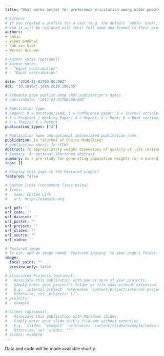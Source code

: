 ```yaml
---
title: "What works better for preference elicitation among older people? Cognitive burden of discrete choice experiment and case 2 best-worst scaling in an online setting"

# Authors
# If you created a profile for a user (e.g. the default `admin` user), write the username (folder name) here 
# and it will be replaced with their full name and linked to their profile.
authors:
- admin
- Vikas Soekhai
- Job van Exel
- Werner Brouwer

# Author notes (optional)
# author_notes:
# - "Equal contribution"
# - "Equal contribution"

date: "2020-11-01T00:00:00Z"
doi: "10.1016/j.jocm.2020.100265"

# Schedule page publish date (NOT publication's date).
# publishDate: "2017-01-01T00:00:00Z"

# Publication type.
# Legend: 0 = Uncategorized; 1 = Conference paper; 2 = Journal article;
# 3 = Preprint / Working Paper; 4 = Report; 5 = Book; 6 = Book section;
# 7 = Thesis; 8 = Patent
publication_types: ["2"]

# Publication name and optional abbreviated publication name.
publication: In *Journal of Choice Modelling*
# publication_short: In *ICW*
Abstract: To appropriately weight dimensions of quality of life instruments for health economic evalua- tions, population and patient preferences need to be elicited. Two commonly used elicitation methods for this purpose are discrete choice experiments (DCE) and case 2 best-worst scaling (BWS). These methods differ in terms of their cognitive burden, which is especially relevant when eliciting preferences among older people. Using a randomised experiment with respondents from an online panel, this paper examines the cognitive burden associated with colour-coded and level overlapped DCE, colour-coded BWS, and ‘standard’ BWS choice tasks in a complex health state valuation setting. Our sample included 469 individuals aged 65 and above. Based on both revealed and stated cognitive burden, we found that the DCE tasks were less cognitively burdensome than case 2 BWS. Colour coding case 2 BWS cannot be recommended as its effect on cognitive burden was less clear and the colour coding lead to undesired choice heuristics. Our results have implications for future health state valuations of complex quality of life instruments and at least serve as an example of assessing cognitive burden associated with different types of choice experiments.
# Summary. An optional shortened abstract.
summary: As a pre-study for generating population weights for a nine-dimensional well-being instrument among the eldery, we examined which type of choice experiment is less cognitively burdensome to survey respondents.
tags: []

# Display this page in the Featured widget?
featured: false

# Custom links (uncomment lines below)
# links:
# - name: Custom Link
#   url: http://example.org

url_pdf: ''
url_code: ''
url_dataset: ''
url_poster: ''
url_project: ''
url_slides: ''
url_source: ''
url_video: ''

# Featured image
# To use, add an image named `featured.jpg/png` to your page's folder. 
image:
  focal_point: ""
  preview_only: false

# Associated Projects (optional).
#   Associate this publication with one or more of your projects.
#   Simply enter your project's folder or file name without extension.
#   E.g. `internal-project` references `content/project/internal-project/index.md`.
#   Otherwise, set `projects: []`.
# projects:
# - example

# Slides (optional).
#   Associate this publication with Markdown slides.
#   Simply enter your slide deck's filename without extension.
#   E.g. `slides: "example"` references `content/slides/example/index.md`.
#   Otherwise, set `slides: ""`.
# slides: example
---
```


Data and code will be made available shortly.

